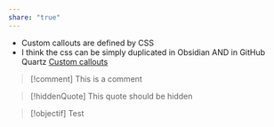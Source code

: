 ```yaml
---
share: "true"
---
```

- Custom callouts are defined by CSS
- I think the css can be simply duplicated in Obsidian AND in GitHub Quartz [Custom callouts](https://github.com/STROUDICOUS/My_Quartz/blob/v4/quartz/styles/custom/callouts.scss)


> [!comment]
>  This is a comment


> [!hiddenQuote]
> This quote should be hidden



>[!objectif]
>Test

